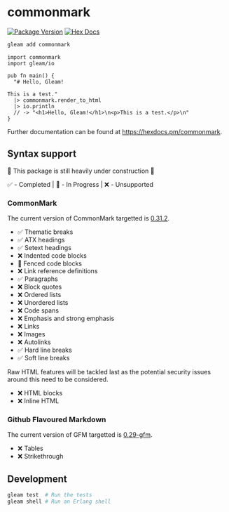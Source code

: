 # commonmark

[![Package Version](https://img.shields.io/hexpm/v/commonmark)](https://hex.pm/packages/commonmark)
[![Hex Docs](https://img.shields.io/badge/hex-docs-ffaff3)](https://hexdocs.pm/commonmark/)

```sh
gleam add commonmark
```
```gleam
import commonmark
import gleam/io

pub fn main() {
  "# Hello, Gleam!

This is a test."
  |> commonmark.render_to_html
  |> io.println
  // -> "<h1>Hello, Gleam!</h1>\n<p>This is a test.</p>\n"
}
```

Further documentation can be found at <https://hexdocs.pm/commonmark>.

## Syntax support

🚧 This package is still heavily under construction 🚧

✅ - Completed | 🚧 - In Progress | ❌ - Unsupported

### CommonMark

The current version of CommonMark targetted is [0.31.2][commonmark].

* ✅ Thematic breaks
* ✅ ATX headings
* ✅ Setext headings
* ❌ Indented code blocks
* 🚧 Fenced code blocks
* ❌ Link reference definitions
* ✅ Paragraphs
* ❌ Block quotes
* ❌ Ordered lists
* ❌ Unordered lists
* ❌ Code spans
* ❌ Emphasis and strong emphasis
* ❌ Links
* ❌ Images
* ❌ Autolinks
* ✅ Hard line breaks
* ✅ Soft line breaks

Raw HTML features will be tackled last as the potential security issues around this need to be considered.

* ❌ HTML blocks
* ❌ Inline HTML

[commonmark]: https://spec.commonmark.org/0.31.2/

### Github Flavoured Markdown

The current version of GFM targetted is [0.29-gfm][gfm].

* ❌ Tables
* ❌ Strikethrough

[gfm]: https://github.github.com/gfm/

## Development

```sh
gleam test  # Run the tests
gleam shell # Run an Erlang shell
```
